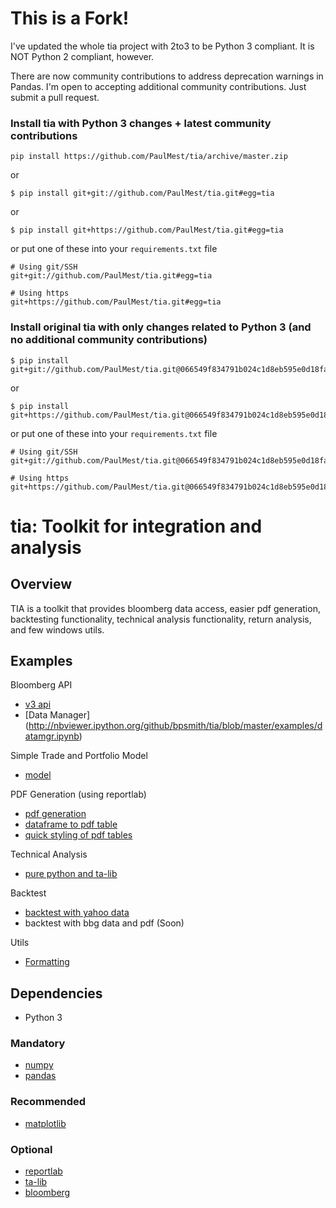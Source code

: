 # This is a Fork!
I've updated the whole tia project with 2to3 to be Python 3 compliant. It is NOT Python 2 compliant, however.

There are now community contributions to address deprecation warnings in Pandas. I'm open to accepting additional community contributions. Just submit a pull request.

### Install tia with Python 3 changes + latest community contributions
```
pip install https://github.com/PaulMest/tia/archive/master.zip
```
or
```
$ pip install git+git://github.com/PaulMest/tia.git#egg=tia
```
or
```
$ pip install git+https://github.com/PaulMest/tia.git#egg=tia
```
or put one of these into your `requirements.txt` file
```
# Using git/SSH
git+git://github.com/PaulMest/tia.git#egg=tia

# Using https
git+https://github.com/PaulMest/tia.git#egg=tia
```

### Install original tia with only changes related to Python 3 (and no additional community contributions)
```
$ pip install git+git://github.com/PaulMest/tia.git@066549f834791b024c1d8eb595e0d18fa1e3c1c5#egg=tia
```
or
```
$ pip install git+https://github.com/PaulMest/tia.git@066549f834791b024c1d8eb595e0d18fa1e3c1c5#egg=tia
```
or put one of these into your `requirements.txt` file
```
# Using git/SSH
git+git://github.com/PaulMest/tia.git@066549f834791b024c1d8eb595e0d18fa1e3c1c5#egg=tia

# Using https
git+https://github.com/PaulMest/tia.git@066549f834791b024c1d8eb595e0d18fa1e3c1c5#egg=tia
```


# tia: Toolkit for integration and analysis

## Overview
TIA is a toolkit that provides bloomberg data access, easier pdf generation, backtesting functionality,
technical analysis functionality, return analysis, and few windows utils.

## Examples

Bloomberg API
- [v3 api](http://nbviewer.ipython.org/github/bpsmith/tia/blob/master/examples/v3api.ipynb)
- [Data Manager] (http://nbviewer.ipython.org/github/bpsmith/tia/blob/master/examples/datamgr.ipynb)

Simple Trade and Portfolio Model
- [model](http://nbviewer.ipython.org/github/bpsmith/tia/blob/master/examples/model_usage.ipynb)

PDF Generation (using reportlab)
- [pdf generation](http://nbviewer.ipython.org/github/bpsmith/tia/blob/master/examples/rlab_usage.ipynb)
- [dataframe to pdf table](http://nbviewer.ipython.org/github/bpsmith/tia/blob/master/examples/rlab_table_example.ipynb)
- [quick styling of pdf tables](http://nbviewer.ipython.org/github/bpsmith/tia/blob/master/examples/rlab_table_style.ipynb)

Technical Analysis
- [pure python and ta-lib](http://nbviewer.ipython.org/github/bpsmith/tia/blob/master/examples/ta.ipynb)

Backtest
- [backtest with yahoo data](http://nbviewer.ipython.org/github/bpsmith/tia/blob/master/examples/backtest.ipynb)
- backtest with bbg data and pdf (Soon)

Utils
- [Formatting](http://nbviewer.ipython.org/github/bpsmith/tia/blob/master/examples/fmt.ipynb)


## Dependencies
- Python 3

### Mandatory
- [numpy](http://www.numpy.org/)
- [pandas](http://pandas.pydata.org/)

### Recommended
- [matplotlib](http://matplotlib.sourceforge.net)

### Optional
- [reportlab](http://www.reportlab.com/)
- [ta-lib](http://mrjbq7.github.io/ta-lib/)
- [bloomberg](http://www.bloomberglabs.com/api/libraries/)
